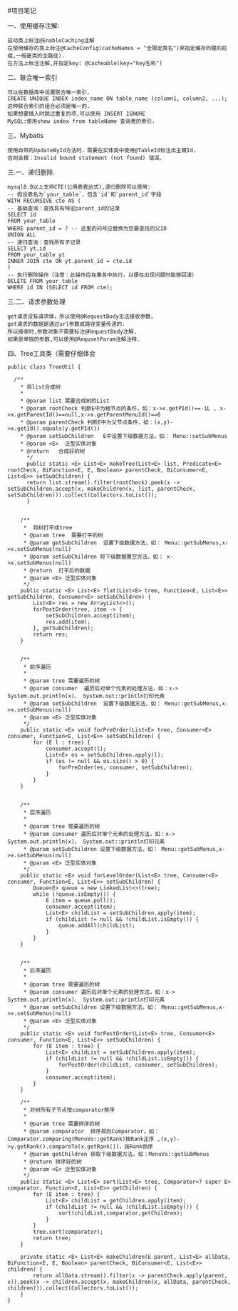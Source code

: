 #项目笔记

一、使用缓存注解:

    启动类上标注@EnableCaching注解
    在使用缓存的类上标注@CacheConfig(cacheNames = "全限定类名")来指定缓存的键的前缀,一般是类的全路径).
    在方法上标注注解,并指定key: @Cacheable(key="key名称")
二、联合唯一索引
    
    可以在数据库中设置联合唯一索引，
    CREATE UNIQUE INDEX index_name ON table_name (column1, column2, ...);
    这种联合索引的组合必须是唯一的.
    如果想要插入时跳过重复的项,可以使用 INSERT IGNORE
    MySQL:使用show index from tableName 查询表的索引.

三、Mybatis

    使用自带的UpdateById方法时，需要在实体类中使用@TableId标注出主键Id，
    否则会报：Invalid bound statement (not found) 错误。
三.一、递归删除.
        
    mysql8.0以上支持CTE(公用表表达式),递归删除可以使用:
    -- 假设表名为`your_table`，包含`id`和`parent_id`字段
    WITH RECURSIVE cte AS (  
    -- 基础查询：查找具有特定parent_id的记录  
    SELECT id  
    FROM your_table  
    WHERE parent_id = ? -- 这里的问号应替换为您要查找的父ID
    UNION ALL
    -- 递归查询：查找所有子记录  
    SELECT yt.id  
    FROM your_table yt  
    INNER JOIN cte ON yt.parent_id = cte.id  
    )  
    -- 执行删除操作（注意：此操作应在事务中执行，以便在出现问题时能够回滚）  
    DELETE FROM your_table  
    WHERE id IN (SELECT id FROM cte);

  三.二、请求参数处理
  
    get请求没有请求体，所以使用@RequestBody无法接收参数，
    get请求的数据是通过url参数或路径变量传递的.
    所以接收时,参数对象不需要标注@RequestBody注解,
    如果是单独的参数,可以使用@RequsetParam注解注释.

四、Tree工具类（需要仔细体会


    public class TreeUtil {
    
      /**
        * 将list合成树
        *
        * @param list 需要合成树的List
        * @param rootCheck 判断E中为根节点的条件，如：x->x.getPId()==-1L , x->x.getParentId()==null,x->x.getParentMenuId()==0
        * @param parentCheck 判断E中为父节点条件，如：(x,y)->x.getId().equals(y.getPId())
        * @param setSubChildren   E中设置下级数据方法，如： Menu::setSubMenus
        * @param <E>  泛型实体对象
        * @return   合成好的树
          */
          public static <E> List<E> makeTree(List<E> list, Predicate<E> rootCheck, BiFunction<E, E, Boolean> parentCheck, BiConsumer<E, List<E>> setSubChildren) {
          return list.stream().filter(rootCheck).peek(x -> setSubChildren.accept(x, makeChildren(x, list, parentCheck, setSubChildren))).collect(Collectors.toList());
          }
    
    
        /**
         *  将树打平成tree
         * @param tree  需要打平的树
         * @param getSubChildren  设置下级数据方法，如： Menu::getSubMenus,x->x.setSubMenus(null)
         * @param setSubChildren 将下级数据置空方法，如： x->x.setSubMenus(null)
         * @return  打平后的数据
         * @param <E> 泛型实体对象
         */
        public static <E> List<E> flat(List<E> tree, Function<E, List<E>> getSubChildren, Consumer<E> setSubChildren) {
            List<E> res = new ArrayList<>();
            forPostOrder(tree, item -> {
                setSubChildren.accept(item);
                res.add(item);
            }, getSubChildren);
            return res;
        }
    
    
        /**
         * 前序遍历
         *
         * @param tree 需要遍历的树
         * @param consumer  遍历后对单个元素的处理方法，如：x-> System.out.println(x)、 System.out::println打印元素
         * @param setSubChildren  设置下级数据方法，如： Menu::getSubMenus,x->x.setSubMenus(null)
         * @param <E> 泛型实体对象
         */
        public static <E> void forPreOrder(List<E> tree, Consumer<E> consumer, Function<E, List<E>> setSubChildren) {
            for (E l : tree) {
                consumer.accept(l);
                List<E> es = setSubChildren.apply(l);
                if (es != null && es.size() > 0) {
                    forPreOrder(es, consumer, setSubChildren);
                }
            }
        }
    
    
        /**
         * 层序遍历
         *
         * @param tree 需要遍历的树
         * @param consumer 遍历后对单个元素的处理方法，如：x-> System.out.println(x)、 System.out::println打印元素
         * @param setSubChildren 设置下级数据方法，如： Menu::getSubMenus,x->x.setSubMenus(null)
         * @param <E> 泛型实体对象
         */
        public static <E> void forLevelOrder(List<E> tree, Consumer<E> consumer, Function<E, List<E>> setSubChildren) {
            Queue<E> queue = new LinkedList<>(tree);
            while (!queue.isEmpty()) {
                E item = queue.poll();
                consumer.accept(item);
                List<E> childList = setSubChildren.apply(item);
                if (childList != null && !childList.isEmpty()) {
                    queue.addAll(childList);
                }
            }
        }
    
    
        /**
         * 后序遍历
         *
         * @param tree 需要遍历的树
         * @param consumer 遍历后对单个元素的处理方法，如：x-> System.out.println(x)、 System.out::println打印元素
         * @param setSubChildren 设置下级数据方法，如： Menu::getSubMenus,x->x.setSubMenus(null)
         * @param <E> 泛型实体对象
         */
        public static <E> void forPostOrder(List<E> tree, Consumer<E> consumer, Function<E, List<E>> setSubChildren) {
            for (E item : tree) {
                List<E> childList = setSubChildren.apply(item);
                if (childList != null && !childList.isEmpty()) {
                    forPostOrder(childList, consumer, setSubChildren);
                }
                consumer.accept(item);
            }
        }
    
        /**
         * 对树所有子节点按comparator排序
         *
         * @param tree 需要排序的树
         * @param comparator  排序规则Comparator，如：Comparator.comparing(MenuVo::getRank)按Rank正序 ,(x,y)->y.getRank().compareTo(x.getRank())，按Rank倒序
         * @param getChildren 获取下级数据方法，如：MenuVo::getSubMenus
         * @return 排序好的树
         * @param <E> 泛型实体对象
         */
        public static <E> List<E> sort(List<E> tree, Comparator<? super E> comparator, Function<E, List<E>> getChildren) {
            for (E item : tree) {
                List<E> childList = getChildren.apply(item);
                if (childList != null && !childList.isEmpty()) {
                    sort(childList,comparator,getChildren);
                }
            }
            tree.sort(comparator);
            return tree;
        }
        
        private static <E> List<E> makeChildren(E parent, List<E> allData, BiFunction<E, E, Boolean> parentCheck, BiConsumer<E, List<E>> children) {
            return allData.stream().filter(x -> parentCheck.apply(parent, x)).peek(x -> children.accept(x, makeChildren(x, allData, parentCheck, children))).collect(Collectors.toList());
        }
    }

